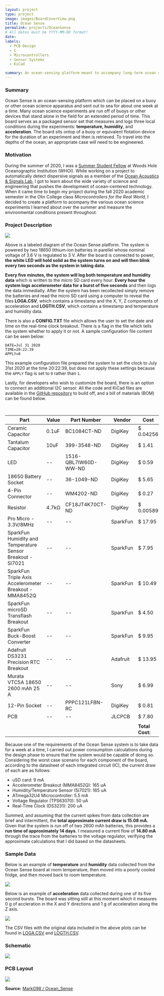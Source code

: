 ```yaml
---
layout: project
type: project
image: images/BoardCoverView.png
title: Ocean Sense
permalink: projects/OceanSense
# All dates must be YYYY-MM-DD format!
date:
labels:
  - PCB Design
  - C
  - Microcontrollers
  - Sensor Systems
  - KiCad

summary: An ocean-sensing platform meant to accompany long-term ocean science experiments in the field and log environmental conditions to an SD card.
---
```


<h3>Summary</h3>

Ocean Sense is an ocean-sensing platform which can be placed on a buoy or other ocean science apparatus and sent out to sea for about one week at a time. Many ocean science experiments are run off of buoys or other devices that stand alone in the field for an extended period of time. This board serves as a packaged sensor set that measures and logs three local conditions during the experiments: <b>temperature, humidity</b>, and <b>acceleration</b>. The board sits ontop of a buoy or equivalent flotation device for the duration of an experiment and then is retrieved. To travel into the depths of the ocean, an appropriate case will need to be engineered.

<h3>Motivation</h3>

During the summer of 2020, I was a <a href="https://www.whoi.edu/what-we-do/educate/undergraduate-programs/summer-student-fellowship/" target="=_blank">Summer Student Fellow</a> at Woods Hole Oceanographic Institution (WHOI). While working on a project to automatically detect dispersive signals as a member of the <a href="http://www.oal.whoi.edu/" target="=_blank">Ocean Acoustics & Signals Lab</a>, I got to learn about the wide variety of science and engineering that pushes the development of ocean-centered technology. When it came time to begin my project during the fall 2020 academic semester in the Olin College class <i>Microcontrollers for the Real World</i>, I decided to create a platform to acompany the various ocean science experiments I learned about over the summer and measure the environmental conditions present throughout.

<h3>Project Description</h3>

<img class="ui centered image" src="../images/Board.png">

Above is a labeled diagram of the Ocean Sense platform. The system is powered by two 18650 lithium-ion batteries in parellel whose nominal voltage of 3.6 V is regulated to 3 V. After the board is connected to power, <b>the white LED will hold solid as the system turns on and will then blink every two seconds as the system in taking data</b>.

<b>Every five minutes, the system will log both temperature and humidity data</b> which is written to the micro SD card every hour. <b>Every hour the system logs accelerometer data for a burst of five seconds</b> and then logs the data immediatly. After the system has been recollected simply remove the batteries and read the micro SD card using a computer to reveal the files <b>LOGA.CSV</b>, which contains a timestamp and the X, Y, Z components of acceleration and <b>LOGTH.CSV</b>, which contains a timestamp and temperature and humidity data.

There is also a <b>CONFIG.TXT</b> file which allows the user to set the date and time on the real-time clock breakout. There is a flag in the file which tells the system whether to apply it or not. A sample configuration file content can be seen below:

```
DATE=Jul 31 2020 
TIME=20:22:39
APPLY=0
```

This example configuration file prepared the system to set the clock to July 31st 2020 at the time 20:22:39, but does not apply these settings because the `APPLY` flag is set to `0` rather than `1`.

Lastly, for developers who wish to customize the board, there is an option to connect an additional I2C sensor. All the code and KiCad files are available in the <a href="https://github.com/MarkG98/Ocean_Sense" target="_blank">GitHub repository</a> to build off, and a bill of materials (BOM) can be found below.

<br>

<table class="ui celled table">
  <thead>
    <tr><th>Part</th>
    <th>Value</th>
    <th>Part Number</th>
    <th>Vendor</th>
    <th>Cost</th>
    <th>Quantity</th>
  </tr></thead>
  <tbody>
    <tr>
      <td data-label="Part">Ceramic Capacitor</td>
      <td data-label="Value">0.1uF</td>
      <td data-label="Part Number">BC1084CT-ND</td>
      <td data-label="Vendor">DigiKey</td>
      <td data-label="Cost">$ 0.04256</td>
      <td data-label="Quantity">4</td>
    </tr>
    <tr>
      <td data-label="Part">Tantalum Capacitor</td>
      <td data-label="Value">10uF</td>
      <td data-label="Part Number">399-3548-ND</td>
      <td data-label="Vendor">DigiKey</td>
      <td data-label="Cost">$ 1.41</td>
      <td data-label="Quantity">1</td>
    </tr>
    <tr>
      <td data-label="Part">LED</td>
      <td data-label="Value">--</td>
      <td data-label="Part Number">1516-QBL7IW60D-WW-ND</td>
      <td data-label="Vendor">DigiKey</td>
      <td data-label="Cost">$ 0.59</td>
      <td data-label="Quantity">1</td>
    </tr>
    <tr>
      <td data-label="Part">18650 Battery Socket</td>
      <td data-label="Value">--</td>
      <td data-label="Part Number">36-1049-ND</td>
      <td data-label="Vendor">DigiKey</td>
      <td data-label="Cost">$ 5.65</td>
      <td data-label="Quantity">1</td>
    </tr>
    <tr>
      <td data-label="Part">4-Pin Connector</td>
      <td data-label="Value">--</td>
      <td data-label="Part Number">WM4202-ND</td>
      <td data-label="Vendor">DigiKey</td>
      <td data-label="Cost">$ 0.27</td>
      <td data-label="Quantity">1</td>
    </tr>
    <tr>
      <td data-label="Part">Resistor</td>
      <td data-label="Value">4.7kΩ</td>
      <td data-label="Part Number">CF18JT4K70CT-ND</td>
      <td data-label="Vendor">DigiKey</td>
      <td data-label="Cost">$ 0.00589</td>
      <td data-label="Quantity">1</td>
    </tr>
    <tr>
      <td data-label="Part">Pro Micro - 3.3V/8MHz</td>
      <td data-label="Value">--</td>
      <td data-label="Part Number">--</td>
      <td data-label="Vendor">SparkFun</td>
      <td data-label="Cost">$ 17.95</td>
      <td data-label="Quantity">1</td>
    </tr>
    <tr>
      <td data-label="Part">SparkFun Humidity and Temperature Sensor Breakout - Si7021</td>
      <td data-label="Value">--</td>
      <td data-label="Part Number">--</td>
      <td data-label="Vendor">SparkFun</td>
      <td data-label="Cost">$ 7.95</td>
      <td data-label="Quantity">1</td>
    </tr>
    <tr>
      <td data-label="Part">SparkFun Triple Axis Accelerometer Breakout - MMA8452Q</td>
      <td data-label="Value">--</td>
      <td data-label="Part Number">--</td>
      <td data-label="Vendor">SparkFun</td>
      <td data-label="Cost">$ 10.49</td>
      <td data-label="Quantity">1</td>
    </tr>
    <tr>
      <td data-label="Part">SparkFun microSD Transflash Breakout</td>
      <td data-label="Value">--</td>
      <td data-label="Part Number">--</td>
      <td data-label="Vendor">SparkFun</td>
      <td data-label="Cost">$ 4.50</td>
      <td data-label="Quantity">1</td>
    </tr>
    <tr>
      <td data-label="Part">SparkFun Buck-Boost Converter</td>
      <td data-label="Value">--</td>
      <td data-label="Part Number">--</td>
      <td data-label="Vendor">SparkFun</td>
      <td data-label="Cost">$ 9.95</td>
      <td data-label="Quantity">1</td>
    </tr>
    <tr>
      <td data-label="Part">Adafruit DS3231 Precision RTC Breakout</td>
      <td data-label="Value">--</td>
      <td data-label="Part Number">--</td>
      <td data-label="Vendor">Adafruit</td>
      <td data-label="Cost">$ 13.95</td>
      <td data-label="Quantity">1</td>
    </tr>
    <tr>
      <td data-label="Part">Murata VTC5A 18650 2600 mAh 25 A</td>
      <td data-label="Value">--</td>
      <td data-label="Part Number">--</td>
      <td data-label="Vendor">Sony</td>
      <td data-label="Cost">$ 6.99</td>
      <td data-label="Quantity">2</td>
    </tr>
    <tr>
      <td data-label="Part">12-Pin Socket</td>
      <td data-label="Value">--</td>
      <td data-label="Part Number">PPPC121LFBN-RC</td>
      <td data-label="Vendor">DigiKey</td>
      <td data-label="Cost">$ 0.81</td>
      <td data-label="Quantity">2</td>
    </tr>
    <tr>
      <td data-label="Part">PCB</td>
      <td data-label="Value">--</td>
      <td data-label="Part Number">--</td>
      <td data-label="Vendor">JLCPCB</td>
      <td data-label="Cost">$ 7.80</td>
      <td data-label="Quantity">1</td>
    </tr>
    <tr>
      <td data-label="Part"></td>
      <td data-label="Value"></td>
      <td data-label="Part Number"></td>
      <td data-label="Vendor"></td>
      <td data-label="Cost"></td>
      <td data-label="Quantity"></td>
    </tr>
    <tr>
      <td data-label="Part"></td>
      <td data-label="Value"></td>
      <td data-label="Part Number"></td>
      <td data-label="Vendor"></td>
      <td data-label="Cost"><b>Total Cost: </b></td>
      <td data-label="Quantity"><b>$ 96.23</b></td>
    </tr>
  </tbody>
</table>

Because one of the requirements of the Ocean Sense system is to take data for a week at a time, I carried out power consumption calculations during the design phase to ensure that the system would be capable of doing so. Considering the worst case scenario for each component of the board, according to the datasheet of each integrated circuit (IC), the current draw of each are as follows:

* uSD card: 9 mA
* Accelerometer Breakout (MMA8452Q): 165 uA
* Humidity/Temperature Sensor (Si7021): 165 uA
* ATmega32U4 Microcontroller: 5.5 mA
* Voltage Regulator (TPS63070): 50 uA
* Real-Time Clock (DS3231): 200 uA

Summed, and assuming that the current spikes from data collection are brief and intermittent, the <b>total approximate current draw is 15.08 mA.</b> Given that the system is run off of two 2600 mAh batteries, this provides a <b>run time of approximately 14 days.</b> I measured a current flow of <b>14.80 mA</b> through the trace from the batteries to the voltage regulator, verifying the approximate calculations that I did based on the datasheets.   

<h3>Sample Data</h3>

Below is an example of <b>temperature</b> and <b>humidity</b> data collected from the Ocean Sense board at room temperature, then moved into a poorly cooled fridge, and then moved back to room temperature.

<img class="ui centered extra-large image" src="../images/DataTH.png">

<br/>

Below is an example of <b>acceleration</b> data collected during one of its five second bursts. The board was sitting still at this moment which it measures 0 g of accleration in the X and Y directions and 1 g of acceleration along the Z axis.

<img class="ui centered extra-large image" src="../images/DataA.png">

The CSV files with the original data included in the above plots can be found in <a href="../code/LOGA.CSV">LOGA.CSV</a> and <a href="../code/LOGTH.CSV">LOGTH.CSV</a>.

<h3>Schematic</h3>

<img class="ui centered extra-large image" src="../images/Schem.png">

<h3>PCB Layout</h3>

<img class="ui centered extra-large image" src="../images/Layout.png">

<b>Source:</b> <a href="https://github.com/MarkG98/Ocean_Sense"><i class="large github icon "></i>MarkG98 / Ocean_Sense</a>